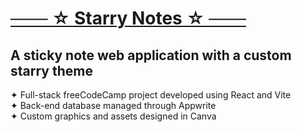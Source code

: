  # [─── ☆ Starry Notes ☆ ───](https://danielledonnelly.github.io/Starry-Notes/)
 ## A sticky note web application with a custom starry theme
  ✦ Full-stack freeCodeCamp project developed using React and Vite
  <br>✦ Back-end database managed through Appwrite
  <br>✦ Custom graphics and assets designed in Canva
